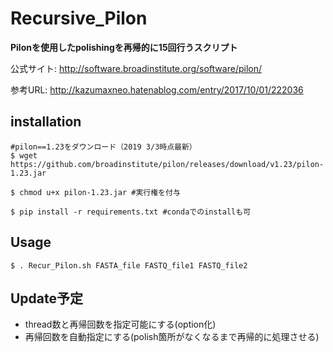 # Recursive_Pilon
**Pilonを使用したpolishingを再帰的に15回行うスクリプト**

公式サイト: http://software.broadinstitute.org/software/pilon/

参考URL: http://kazumaxneo.hatenablog.com/entry/2017/10/01/222036 
## installation
```
#pilon==1.23をダウンロード（2019 3/3時点最新）
$ wget https://github.com/broadinstitute/pilon/releases/download/v1.23/pilon-1.23.jar

$ chmod u+x pilon-1.23.jar #実行権を付与

$ pip install -r requirements.txt #condaでのinstallも可
```
## Usage
```
$ . Recur_Pilon.sh FASTA_file FASTQ_file1 FASTQ_file2
```
## Update予定
- thread数と再帰回数を指定可能にする(option化)
- 再帰回数を自動指定にする(polish箇所がなくなるまで再帰的に処理させる)
